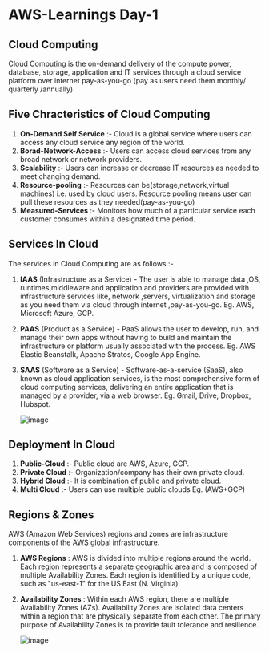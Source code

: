 # AWS-Learnings Day-1

## Cloud Computing

Cloud Computing is the on-demand delivery of the compute power, database, storage, application and IT services through a cloud service platform over internet pay-as-you-go (pay as users need them monthly/ quarterly /annually).

## Five Chracteristics of Cloud Computing

1. **On-Demand Self Service** :- Cloud is a global service where users can access any cloud service any region of the world.
2. **Borad-Network-Access** :- Users can access cloud services from any broad network or network providers.
3. **Scalability** :- Users can increase or decrease IT resources as needed to meet changing demand.
4. **Resource-pooling** :- Resources can be(storage,network,virtual machines) i.e. used by cloud users. Resource pooling means user can pull these resources as they needed(pay-as-you-go)
5. **Measured-Services** :- Monitors how much of a particular service each customer consumes within a designated time period.

## Services In Cloud

The services in Cloud Computing are as follows :-

1. **IAAS** (Infrastructure as a Service) -
   The user is able to manage data ,OS, runtimes,middleware and application and providers are provided with infrastructure services like, network ,servers, 
   virtualization and  storage as you need them via cloud through internet ,pay-as-you-go.
   Eg. AWS, Microsoft Azure, GCP.
   
2. **PAAS** (Product as a Service) -
   PaaS allows the user to develop, run, and manage their own apps without having to build and maintain the infrastructure or platform usually associated with the 
   process. 
   Eg. AWS Elastic Beanstalk, Apache Stratos, Google App Engine.

3. **SAAS** (Software as a Service) -
   Software-as-a-service (SaaS), also known as cloud application services, is the most comprehensive form of cloud computing services, delivering an entire 
   application that is managed by a provider, via a web browser.
   Eg. Gmail, Drive, Dropbox, Hubspot.

   ![image](https://github.com/Ayaan49/DevOps-learnings/assets/64208057/55ccdd5a-c615-4aca-8f41-ae3797d0775e)

## Deployment In Cloud

1. **Public-Cloud** :-  Public cloud are AWS, Azure, GCP.
2. **Private Cloud** :- Organization/company has their own private cloud.
3. **Hybrid Cloud** :- It is combination of public and private cloud.
4. **Multi Cloud** :-  Users can use multiple public clouds  Eg. (AWS+GCP)

## Regions & Zones

AWS (Amazon Web Services) regions and zones are infrastructure components of the AWS global infrastructure.

1. **AWS Regions** : AWS is divided into multiple regions around the world. Each region represents a separate geographic area and is composed of multiple Availability Zones. Each region is identified by a unique code, such as "us-east-1" for the US East (N. Virginia).

2. **Availability Zones** : Within each AWS region, there are multiple Availability Zones (AZs). Availability Zones are isolated data centers within a region that are physically separate from each other. The primary purpose of Availability Zones is to provide fault tolerance and resilience.

   ![image](https://github.com/guys-in-the-cloud/AWS/assets/64208057/312ab507-f07e-4265-98c0-22a4ffc15d82)


   
